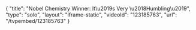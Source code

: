 {
    "title": "Nobel Chemistry Winner: It\u2019s Very \u2018Humbling\u2019",
    "type": "solo",
    "layout": "iframe-static",
    "videoId": "123185763",
    "url": "\/tvpembed\/123185763"
}